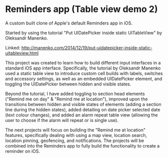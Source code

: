 # Reminders app (Table view demo 2)
A custom built clone of Apple's default Reminders app in iOS.

Started by using the tutorial "Put UIDatePicker inside static UITableView" by Oleksandr Manenko.

Linked: http://manenko.com/2014/12/19/put-uidatepicker-inside-static-uitableview.html

This project was created to learn how to build different input interfaces in a standard iOS app interface. Specifically, the tutorial by Oleksandr Manenko used a static table view to introduce custom cell builds with labels, switches and accessory settings, as well as an embedded UIDatePicker element, and toggling the UIDatePicker between hidden and visible states. 

Beyond the tutorial, I have added toggling to section head elements ("Remind me on day" & "Remind me at location"), improved upon the transitions between hidden and visible states of elements (adding a section line during the hidden states), added detailing on date picker selected date (text colour changes), and added an alarm repeat table view (allowing the user to choose if the alarm will repeat or is single use).

The next projects will focus on building the "Remind me at location" features, specifically dealing with using a map view, location search, location pinning, geofencing, and notifications. The projects will be combined into the Reminders app to fully build the functionality to create a reminder on iOS.
